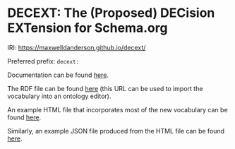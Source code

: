 # DECEXT: The (Proposed) DECision EXTension for Schema.org

IRI: https://maxwelldanderson.github.io/decext/

Preferred prefix: `decext:`

Documentation can be found [here](https://maxwelldanderson.github.io/export-1/index.html).

The RDF file can be found [here](https://maxwelldanderson.github.io/decext-v1.rdf) (this URL can be used to import the vocabulary into an ontology editor).

An example HTML file that incorporates most of the new vocabulary can be found [here](https://github.com/MaxwellDAnderson/decext/blob/main/decision-example-1.html).

Similarly, an example JSON file produced from the HTML file can be found [here](https://github.com/MaxwellDAnderson/decext/blob/main/decision-example-1.json).